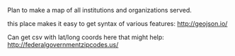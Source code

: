 Plan to make a map of all institutions and organizations served.

this place makes it easy to get syntax of various features: http://geojson.io/

Can get csv with lat/long coords here that might help: http://federalgovernmentzipcodes.us/
